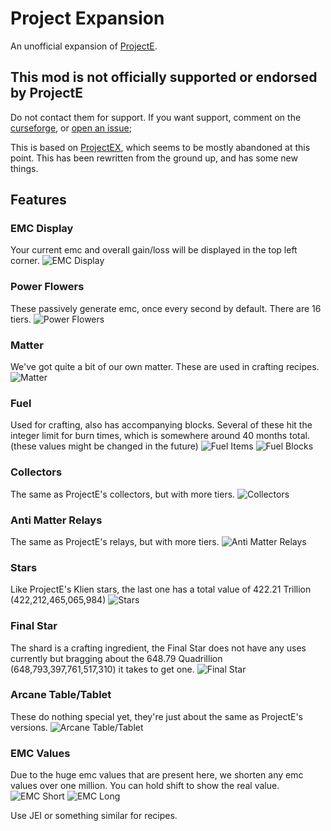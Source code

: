 # Project Expansion
An unofficial expansion of [ProjectE](https://www.curseforge.com/minecraft/mc-mods/projecte).
## This mod is not officially supported or endorsed by ProjectE
Do not contact them for support. If you want support, comment on the [curseforge](https://www.curseforge.com/minecraft/mc-mods/project-expansion), or [open an issue](https://github.com/DonovanDMC/ProjectExpansion/issues/new);

This is based on [ProjectEX](https://www.curseforge.com/minecraft/mc-mods/projectex-forge), which seems to be mostly abandoned at this point. This has been rewritten from the ground up, and has some new things.

## Features

### EMC Display
Your current emc and overall gain/loss will be displayed in the top left corner.
![EMC Display](https://butts-are.cool/mc/project-expansion/emc_display.gif)

### Power Flowers
These passively generate emc, once every second by default. There are 16 tiers.
![Power Flowers](https://butts-are.cool/mc/project-expansion/power_flowers.png)

### Matter
We've got quite a bit of our own matter. These are used in crafting recipes.
![Matter](https://butts-are.cool/mc/project-expansion/matter.png)

### Fuel
Used for crafting, also has accompanying blocks. Several of these hit the integer limit for burn times, which is somewhere around 40 months total. (these values might be changed in the future)
![Fuel Items](https://butts-are.cool/mc/project-expansion/fuel.png)
![Fuel Blocks](https://butts-are.cool/mc/project-expansion/fuel_blocks.png)

### Collectors
The same as ProjectE's collectors, but with more tiers.
![Collectors](https://butts-are.cool/mc/project-expansion/collectors.png)

### Anti Matter Relays
The same as ProjectE's relays, but with more tiers.
![Anti Matter Relays](https://butts-are.cool/mc/project-expansion/relays.png)

### Stars
Like ProjectE's Klien stars, the last one has a total value of 422.21 Trillion (422,212,465,065,984)
![Stars](https://butts-are.cool/mc/project-expansion/stars.png)

### Final Star
The shard is a crafting ingredient, the Final Star does not have any uses currently but bragging about the 648.79 Quadrillion (648,793,397,761,517,310) it takes to get one.
![Final Star](https://butts-are.cool/mc/project-expansion/final.png)

### Arcane Table/Tablet
These do nothing special yet, they're just about the same as ProjectE's versions.
![Arcane Table/Tablet](https://butts-are.cool/mc/project-expansion/table.png)

### EMC Values
Due to the huge emc values that are present here, we shorten any emc values over one million. You can hold shift to show the real value.
![EMC Short](https://butts-are.cool/mc/project-expansion/emc_short.png)
![EMC Long](https://butts-are.cool/mc/project-expansion/emc_long.png)

Use JEI or something similar for recipes.